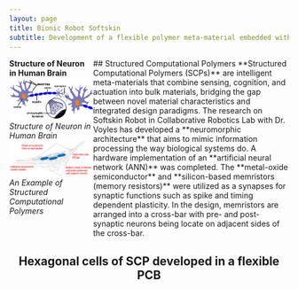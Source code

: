 ```yaml
---
layout: page
title: Bionic Robot Softskin
subtitle: Development of a flexible polymer meta-material embedded with neuromorphic architecture
---
```


<div style="display:flex;">
    <div style="flex:30%;">
        <b>Structure of Neuron in Human Brain</b>
        <br/>
        <img src="/img/projects/bionic-robot-softskin/softskin0.jpg" class = "lazyload">
        <br/>
        <i>Structure of Neuron in Human Brain</i>
        <br/>
        <img src="/img/projects/bionic-robot-softskin/softskin1.png" class = "lazyload">
        <br/>
        <i>An Example of Structured Computational Polymers</i>
    </div>
    <div style="flex:70%;">
    ## Structured Computational Polymers
    **Structured Computational Polymers (SCPs)** are intelligent meta-materials that combine sensing, cognition, and actuation into bulk materials, bridging the gap between novel material characteristics and integrated design paradigms. The research on Softskin Robot in Collaborative Robotics Lab with Dr. Voyles has developed a **neuromorphic architecture** that aims to mimic information processing the way biological systems do. A hardware implementation of an **artificial neural network (ANN)** was completed. The **metal-oxide semiconductor** and **silicon-based memristors (memory resistors)** were utilized as a synapses for synaptic functions such as spike and timing dependent plasticity. In the design, memristors are arranged into a cross-bar with pre- and post-synaptic neurons being locate on adjacent sides of the cross-bar.
    </div>
</div>

<h2 align="middle">Hexagonal cells of SCP developed in a flexible PCB</h2>

